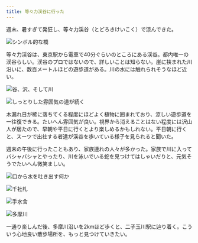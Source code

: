 ```yaml
---
title: 等々力渓谷に行った
---
```

週末、暑すぎて発狂し、等々力渓谷（とどろきけいこく）で涼んできた。

![](https://lh5.googleusercontent.com/FLh3AC5-XRvX4vu3vs1NDMiqW7BugSCBUn2Vkkj-vB26ba-92U5YqKH8UzujF_mvRDskPuZEhbvA43EJbeA9YHbqzEo-9KaGwM2LvYOom-IBl8BdC85yPqeSf9MqX4Zc6OkjF-t9YFsr9QqtoFTV3t0 "シンボル的な橋")

等々力渓谷は、東京駅から電車で40分ぐらいのところにある渓谷。都内唯一の渓谷らしい。渓谷のプロではないので、詳しいことは知らない。崖に挟まれた川沿いに、数百メートルほどの遊歩道がある。川の水には触れられそうなほど近い。

![](https://lh3.googleusercontent.com/5AjMy25P2ceIQqUFDHYEOmjPo30Qab7TxrOTj7Le-9l_D_NN5N5kq0ATdCmxzHCZcImieIZ6jIREOQODctOdlZejyNAu4WHSwrakSUM6v2vBdfi_g_nIYbJEfAvb6wtYNzNQNiPPQ1eh37ykdFBNubk "谷、沢、そして川")

![](https://lh6.googleusercontent.com/o090Ax5lKobqusWBhgfyeRdGggnhv8Z-OK6IiThoTVgXWck10vfZUKC-18q55HfonDlQPJphnHBWSq5_sBwvZOV729JkpdNwo7GEvatT5tksuEmtGLHNw80gXbNSJYQEqaI3HiUDzySV4anAfqn27Q0 "しっとりした雰囲気の道が続く")

木漏れ日が稀に落ちてくる程度にほどよく植物に囲まれており、涼しい遊歩道を一往復できる。たいへん雰囲気が良い。視界から消えることはない程度には沢山人が居たので、早朝や平日に行くとより楽しめるかもしれない。平日朝に行くと、スーツで出社する者達が渓谷を歩いている様子を見られると聞いた。

週末の午後に行ったこともあり、家族連れの人々が多かった。家族で川に入ってバシャバシャとやったり、川を泳いでいる蛇を見つけてはしゃいだりと、元気そうでたいへん微笑ましい。

![](https://lh6.googleusercontent.com/9IoyV6mTdTFOwOIYaKXlW9gjyOaAYj5CQCE4P3I1BIFCGMk8QIUV-2dy4pSxXbCNnvAc8CIJOsrZTbO0lwefkdkkn3-seLNOQXWfAixnNhJEIH8fFeYmxgEONcz3h0-nYwMS14V9ZkbPiSaBGClk6d0 "口から水を吐き出す何か")

![](https://lh3.googleusercontent.com/LCqRl2p0iT3J1yHymH2YdHrNk_pMosc8-T7i6fnCMdBxah_a2-fRA1IqlITlcPkWDr2P889ZRD9BxRttywJHAzXJ9AJUuApMUKYF5h5snW6F7FJWam2XuckrmCigF_I6IHstgx8UeLYIHAA-FXGpldU "千社札")

![](https://lh3.googleusercontent.com/rD44Q1MVqENDdoUdirUJC7d7oAVHZsl8XsFh3EZ8Ob8hU4sUggnWJRJyxWX7ihrH3IY492dEhYAlNboODWsN1a54gibold3bU6eYLLXoMk3ow6CluTguGVhnserNscqqtA1jx3Jkug6hxJKqrEt3ZHc "手水舎")

![](https://lh3.googleusercontent.com/HZoile2rdQ7nZ-HsEGRaLJ5Mt2bH75OLwJkey4XanMG7vUnf9DzqSVeH8as__XCNqz7fKEB_QAbyAfD22w4bfvzkeP9BzTLCu93HPfMn8fYa1pdcxaerON6UyZvEL8tS0OuOYms3Zyzrpl1XbNds5KE "多摩川")

一通り楽しんだ後、多摩川沿いを2kmほど歩くと、二子玉川駅に辿り着く。こういう心地良い散歩場所を、もっと見つけていきたい。
